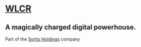 # [WLCR](//wlcr.io/?utm_source=github&utm_medium=github&utm_campaign=github_readme)
## A magically charged digital powerhouse.

Part of the [Sortis Holdings](https://sortisholdings.com/) company
